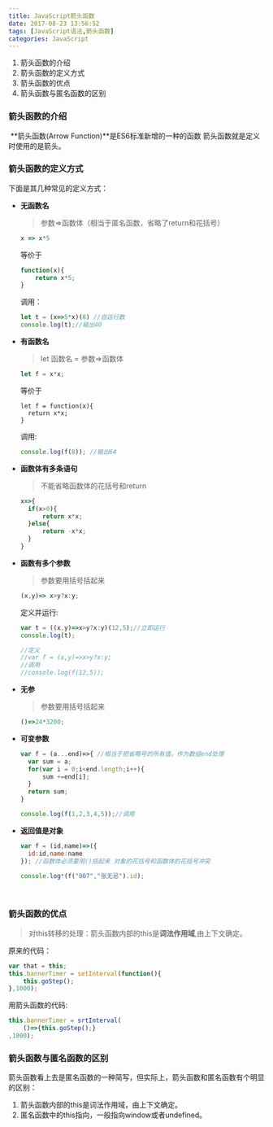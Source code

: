 ```yaml
---
title: JavaScript箭头函数
date: 2017-08-23 13:56:52
tags: [JavaScript语法,箭头函数]
categories: JavaScript
---
```


1. 箭头函数的介绍
2. 箭头函数的定义方式
3. 箭头函数的优点
4. 箭头函数与匿名函数的区别



### 箭头函数的介绍

​    **箭头函数(Arrow Function)**是ES6标准新增的一种的函数 箭头函数就是定义时使用的是箭头。



### 箭头函数的定义方式

下面是其几种常见的定义方式：

- **无函数名**

  > 参数=>函数体（相当于匿名函数，省略了return和花括号）

  ```javascript
  x => x*5
  ```

  等价于

  ```javascript
  function(x){
      return x*5;
  }
  ```

  调用：

  ```javascript
  let t = (x=>5*x)(8) //自运行数
  console.log(t);//输出40
  ```

- **有函数名**

  > let 函数名 = 参数=>函数体

  ```javascript
  let f = x*x;
  ```

  等价于

  ```
  let f = function(x){
    return x*x;
  }
  ```

  调用:

  ```javascript
  console.log(f(8)); //输出64
  ```

- **函数体有多条语句**

  >不能省略函数体的花括号和return

  ```javascript
  x=>{
    if(x>0){
        return x*x;
    }else{
        return -x*x;
    }
  }
  ```

- **函数有多个参数**

  > 参数要用括号括起来

  ```javascript
  (x,y)=> x>y?x:y;
  ```

  定义并运行:

  ```javascript
  var t = ((x,y)=>x>y?x:y)(12,5);//立即运行
  console.log(t);

  //定义
  //var f = (x,y)=>x>y?x:y;
  //调用
  //console.log(f(12,5));
  ```

- **无参**

  > 参数要用括号括起来

  ```javascript
  ()=>24*3200;
  ```

- **可变参数**

  ```javascript
  var f = (a...end)=>{ //相当于把省略号的所有值，作为数组end处理
    var sum = a;
    for(var i = 0;i<end.length;i++){
        sum +=end[i];
    }
    return sum;
  }

  console.log(f(1,2,3,4,5));//调用
  ```

- **返回值是对象**

  ```javascript
  var f = (id,name)=>({
    id:id,name:name
  }); //函数体必须要用()括起来 对象的花括号和函数体的花括号冲突

  console.log*(f("007","张无忌").id);
  ```

  ​

### 箭头函数的优点

> 对this转移的处理：箭头函数内部的this是**词法作用域**,由上下文确定。

原来的代码：	

```javascript
var that = this;
this.bannerTimer = setInterval(function(){
    this.goStep();
},1000);
```

用箭头函数的代码:

```javascript
this.bannerTimer = srtInterval(
	()=>{this.goStep();}
,1000);
```



### 箭头函数与匿名函数的区别

箭头函数看上去是匿名函数的一种简写，但实际上，箭头函数和匿名函数有个明显的区别：

1. 箭头函数内部的this是词法作用域，由上下文确定。
2. 匿名函数中的this指向，一般指向window或者undefined。
